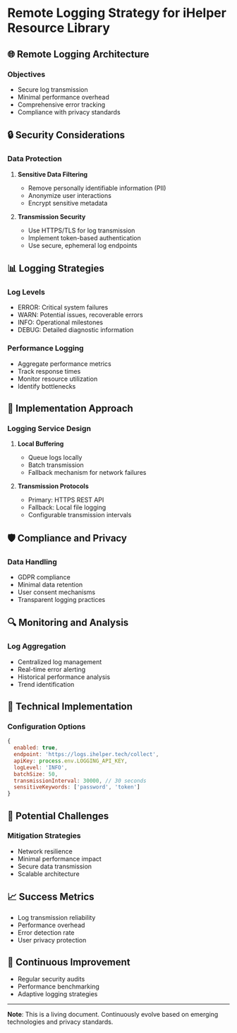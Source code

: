 # Remote Logging Strategy for iHelper Resource Library

## 🌐 Remote Logging Architecture

### Objectives
- Secure log transmission
- Minimal performance overhead
- Comprehensive error tracking
- Compliance with privacy standards

## 🔒 Security Considerations

### Data Protection
1. **Sensitive Data Filtering**
   - Remove personally identifiable information (PII)
   - Anonymize user interactions
   - Encrypt sensitive metadata

2. **Transmission Security**
   - Use HTTPS/TLS for log transmission
   - Implement token-based authentication
   - Use secure, ephemeral log endpoints

## 📊 Logging Strategies

### Log Levels
- ERROR: Critical system failures
- WARN: Potential issues, recoverable errors
- INFO: Operational milestones
- DEBUG: Detailed diagnostic information

### Performance Logging
- Aggregate performance metrics
- Track response times
- Monitor resource utilization
- Identify bottlenecks

## 🚀 Implementation Approach

### Logging Service Design
1. **Local Buffering**
   - Queue logs locally
   - Batch transmission
   - Fallback mechanism for network failures

2. **Transmission Protocols**
   - Primary: HTTPS REST API
   - Fallback: Local file logging
   - Configurable transmission intervals

## 🛡️ Compliance and Privacy

### Data Handling
- GDPR compliance
- Minimal data retention
- User consent mechanisms
- Transparent logging practices

## 🔍 Monitoring and Analysis

### Log Aggregation
- Centralized log management
- Real-time error alerting
- Historical performance analysis
- Trend identification

## 🧰 Technical Implementation

### Configuration Options
```javascript
{
  enabled: true,
  endpoint: 'https://logs.ihelper.tech/collect',
  apiKey: process.env.LOGGING_API_KEY,
  logLevel: 'INFO',
  batchSize: 50,
  transmissionInterval: 30000, // 30 seconds
  sensitiveKeywords: ['password', 'token']
}
```

## 🚧 Potential Challenges

### Mitigation Strategies
- Network resilience
- Minimal performance impact
- Secure data transmission
- Scalable architecture

## 📈 Success Metrics
- Log transmission reliability
- Performance overhead
- Error detection rate
- User privacy protection

## 🔄 Continuous Improvement
- Regular security audits
- Performance benchmarking
- Adaptive logging strategies

---

**Note**: This is a living document. Continuously evolve based on emerging technologies and privacy standards.
